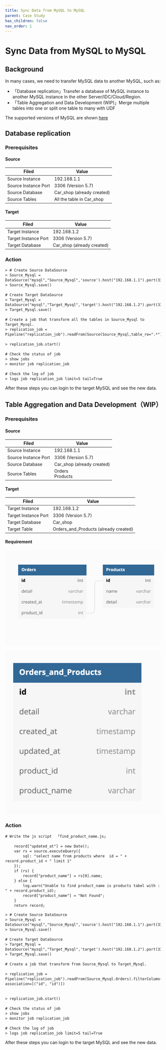 ```yaml
---
title: Sync Data from MySQL to MySQL
parent: Case Study
has_children: false
nav_order: 1
---
```

# Sync Data from MySQL to MySQL


## Background

In many cases, we need to transfer MySQL data to another MySQL, such as:

- 「Database replication」Transfer a database of MySQL instance to another MySQL instance in the other Server/IDC/Cloud/Region.
- 「Table Aggregation and Data Development (WIP)」Merge multiple tables into one  or split one table to many with UDF

The supported versions of MySQL are shown [here](../../Connectors/pre-build-connectors.md#Mysql)

## Database replication

### Prerequisites

#### Source 

| Filed                | **Value**                  |
| -------------------- | -------------------------- |
| Source Instance      | 192.168.1.1                |
| Source Instance Port | 3306 (Version 5.7)         |
| Source Database      | Car_shop (already created) |
| Source Tables        | All the table in Car_shop  |

#### Target 

| Filed                | **Value**                  |
| -------------------- | -------------------------- |
| Target Instance      | 192.168.1.2                |
| Target Instance Port | 3306 (Version 5.7)         |
| Target Database      | Car_shop (already created) |

### Action

```
> # Create Source DataSource
> Source_Mysql = DataSource("mysql","Source_Mysql",'source').host("192.168.1.1").port(3306).username('root').password('password').db('Car_shop')
> Source_Mysql.save()

# Create Target DataSource
> Target_Mysql = DataSource("mysql","Target_Mysql",'target').host("192.168.1.2").port(3306).username('root').password('password').db('Car_shop')
> Target_Mysql.save()

# Create a job that transform all the tables in Source_Mysql to Target_Mysql.
> replication_job = Pipeline("replication_job").readFrom(Source(Source_Mysql,table_re=".*")).writeTo(Target_Mysql)

> replication_job.start()

# Check the status of job
> show jobs
> monitor job replication_job

# Check the log of job
> logs job replication_job limit=5 tail=True 
```

After these steps you can login to the  target MySQL and see the new data.

## Table Aggregation and Data Development（WIP）

### Prerequisites

#### Source 

| Filed                | **Value**                  |
| -------------------- | -------------------------- |
| Source Instance      | 192.168.1.1                |
| Source Instance Port | 3306 (Version 5.7)         |
| Source Database      | Car_shop (already created) |
| Source Tables        | Orders<br />Products       |

#### Target 

| Filed                | **Value**                             |
| -------------------- | ------------------------------------- |
| Target Instance      | 192.168.1.2                           |
| Target Instance Port | 3306 (Version 5.7)                    |
| Target Database      | Car_shop                              |
| Target Table         | Orders_and_Products (already created) |

#### Requirement

![](../../../assets/mysql-to-mysql-1.png)



![](../../../assets/mysql-to-mysql-2.png)







### Action

```
# Write the js script  「find_product_name.js」

	record["updated_at"] = new Date();
	var rs = source.executeQuery({
		sql: "select name from products where  id = " + record.product_id + " limit 1"
	});
	if (rs) {
		record["product_name"] = rs[0].name;
	} else {
		log.warn("Unable to find product_name is products tabel with : " + record.product_id);
		record["product_name"] = "Not Found";
	}
	return record;

```





```
> # Create Source DataSource
> Source_Mysql = DataSource("mysql","Source_Mysql",'source').host("192.168.1.1").port(3306).username('root').password('password').db('Car_shop')
> Source_Mysql.save()

# Create Target DataSource
> Target_Mysql = DataSource("mysql","Target_Mysql",'target').host("192.168.1.2").port(3306).username('root').password('password').db('Car_shop')
> Target_Mysql.save()

# Create a job that transform from Source_Mysql to Target_Mysql.

> replication_job = Pipeline("replication_job").readFrom(Source_Mysql.Orders).filterColumn(["id","detail","created_at","product_id"],FilterType.keep).js("/path/find_product_name.js").writeTo("Target_Mysql.Orders_and_Products",writeMode=WriteMode.upsert, association=[("id", "id")])


> replication_job.start()

# Check the status of job
> show jobs
> monitor job replication_job

# Check the log of job
> logs job replication_job limit=5 tail=True 
```

After these steps you can login to the  target MySQL and see the new data.